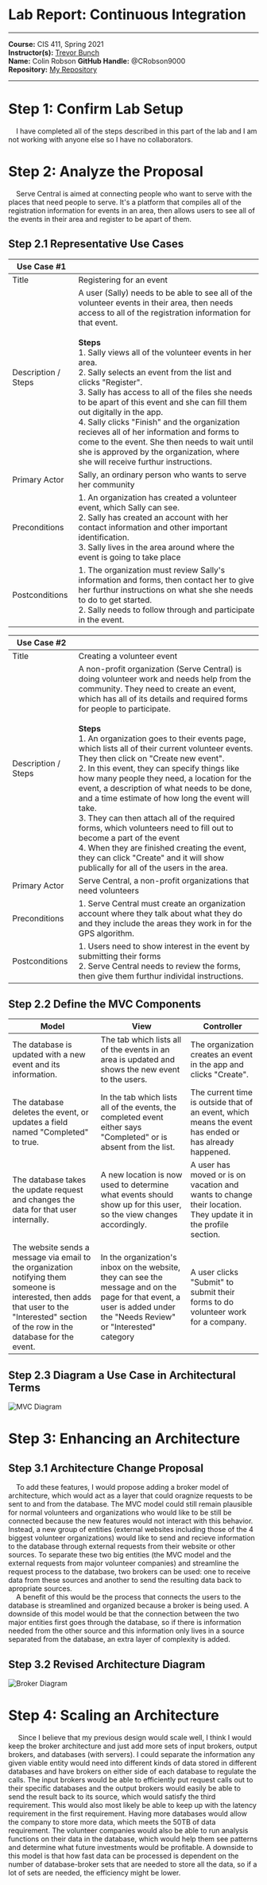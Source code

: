 # Lab Report: Continuous Integration
___
**Course:** CIS 411, Spring 2021  
**Instructor(s):** [Trevor Bunch](https://github.com/trevordbunch)  
**Name:** Colin Robson 
**GitHub Handle:** @CRobson9000  
**Repository:** [My Repository](https://github.com/CRobson9000/cis411_lab2_arch)  
___

# Step 1: Confirm Lab Setup
&nbsp;&nbsp;&nbsp;&nbsp;I have completed all of the steps described in this part of the lab and I am not working with anyone else so I have no collaborators.  

# Step 2: Analyze the Proposal
&nbsp;&nbsp;&nbsp;&nbsp;Serve Central is aimed at connecting people who want to serve with the places that need people to serve.  It's a platform that compiles all of the registration information for events in an area, then allows users to see all of the events in their area and register to be apart of them.   

## Step 2.1 Representative Use Cases  

| Use Case #1 | |
|---|---|
| Title | Registering for an event |
| Description / Steps | A user (Sally) needs to be able to see all of the volunteer events in their area, then needs access to all of the registration information for that event.  <br><br> <strong> Steps </strong> <br> 1. Sally views all of the volunteer events in her area. <br> 2. Sally selects an event from the list and clicks "Register".  <br> 3. Sally has access to all of the files she needs to be apart of this event and she can fill them out digitally in the app. <br> 4. Sally clicks "Finish" and the organization recieves all of her information and forms to come to the event.  She then needs to wait until she is approved by the organization, where she will receive furthur instructions.      
| Primary Actor | Sally, an ordinary person who wants to serve her community|
| Preconditions | 1. An organization has created a volunteer event, which Sally can see. <br> 2. Sally has created an account with her contact information and other important identification. <br> 3. Sally lives in the area around where the event is going to take place|
| Postconditions | 1. The organization must review Sally's information and forms, then contact her to give her furthur instructions on what she she needs to do to get started. <br> 2. Sally needs to follow through and participate in the event. |

| Use Case #2 | |
|---|---|
| Title | Creating a volunteer event |
| Description / Steps | A non-profit organization (Serve Central) is doing volunteer work and needs help from the community.  They need to create an event, which has all of its details and required forms for people to participate. <br><br><strong> Steps </strong><br> 1. An organization goes to their events page, which lists all of their current volunteer events. They then click on "Create new event". <br> 2. In this event, they can specify things like how many people they need, a location for the event, a description of what needs to be done, and a time estimate of how long the event will take. <br> 3. They can then attach all of the required forms, which volunteers need to fill out to become a part of the event <br> 4. When they are finished creating the event, they can click "Create" and it will show publically for all of the users in the area. |
| Primary Actor | Serve Central, a non-profit organizations that need volunteers  |
| Preconditions | 1. Serve Central must create an organization account where they talk about what they do and they include the areas they work in for the GPS algorithm. |
| Postconditions | 1. Users need to show interest in the event by submitting their forms <br> 2. Serve Central needs to review the forms, then give them furthur individal instructions. |

## Step 2.2 Define the MVC Components

| Model | View | Controller |
|---|---|---|
| The database is updated with a new event and its information. | The tab which lists all of the events in an area is updated and shows the new event to the users. | The organization creates an event in the app and clicks "Create". |
| The database deletes the event, or updates a field named "Completed" to true. | In the tab which lists all of the events, the completed event either says "Completed" or is absent from the list. | The current time is outside that of an event, which means the event has ended or has already happened. |
| The database takes the update request and changes the data for that user internally. | A new location is now used to determine what events should show up for this user, so the view changes accordingly. | A user has moved or is on vacation and wants to change their location.  They update it in the profile section. |
| The website sends a message via email to the organization notifying them someone is interested, then adds that user to the "Interested" section of the row in the database for the event. | In the organization's inbox on the website, they can see the message and on the page for that event, a user is added under the "Needs Review" or "Interested" category | A user clicks "Submit" to submit their forms to do volunteer work for a company. |

## Step 2.3 Diagram a Use Case in Architectural Terms  
![MVC Diagram](../assets/Lab_%20Architecture_MVC_Diagram.drawio.png)
# Step 3: Enhancing an Architecture

## Step 3.1 Architecture Change Proposal
&nbsp;&nbsp;&nbsp;&nbsp;To add these features, I would propose adding a broker model of architecture, which would act as a layer that could oragnize requests to be sent to and from the database.  The MVC model could still remain plausible for normal volunteers and organizations who would like to be still be connected because the new features would not interact with this behavior.  Instead, a new group of entities (external websites including those of the 4 biggest volunteer organizations) would like to send and recieve information to the database through external requests from their website or other sources.  To separate these two big entities (the MVC model and the external requests from major volunteer companies) and streamline the request process to the database, two brokers can be used: one to receive data from these sources and another to send the resulting data back to apropriate sources.  
&nbsp;&nbsp;&nbsp;&nbsp;A benefit of this would be the process that connects the users to the database is streamlined and organized because a broker is being used.  A downside of this model would be that the connection between the two major entities first goes through the database, so if there is information needed from the other source and this information only lives in a source separated from the database, an extra layer of complexity is added.    
## Step 3.2 Revised Architecture Diagram
![Broker Diagram](../assets/Broker_Architecture_Diagram.drawio.png)

# Step 4: Scaling an Architecture
&nbsp;&nbsp;&nbsp;&nbsp; Since I believe that my previous design would scale well, I think I would keep the broker architecture and just add more sets of input brokers, output brokers, and databases (with servers).  I could separate the information any given viable entity would need into different kinds of data stored in different databases and have brokers on either side of each database to regulate the calls.  The input brokers would be able to efficiently put request calls out to their specific databases and the output brokers would easily be able to send the result back to its source, which would satisfy the third requirement.  This would also most likely be able to keep up with the latency requirement in the first requirement.  Having more databases would allow the company to store more data, which meets the 50TB of data requirement.  The volunteer companies would also be able to run analysis functions on their data in the database, which would help them see patterns and determine what future investments would be profitable.  A downside to this model is that how fast data can be processed is dependent on the number of database-broker sets that are needed to store all the data, so if a lot of sets are needed, the efficiency might be lower.  
